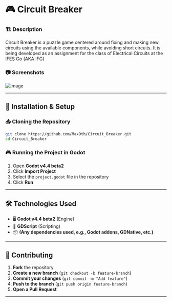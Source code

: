 # 🎮 Circuit Breaker

### 🏗️ Description  
Circuit Breaker is a puzzle game centered around fixing and making new circuits using the available components, while avoiding short circuits. It is being developed as an assignment for the class of Electrical Circuits at the IFES Go (AKA IFG)

### 📷 Screenshots  
 ![image](https://github.com/user-attachments/assets/0098eb9b-09f5-48c7-b1be-cfa333238ae8)

---

## 🔧 Installation & Setup  

### 📥 Cloning the Repository  
```sh
git clone https://github.com/Max9th/Circuit_Breaker.git
cd Circuit_Breaker
```

### 🎮 Running the Project in Godot  
1. Open **Godot v4.4 beta2**  
2. Click **Import Project**  
3. Select the `project.godot` file in the repository  
4. Click **Run**  

---

## 🛠️ Technologies Used  
- 🖥️ **Godot v4.4 beta2** (Engine)  
- 🎨 **GDScript** (Scripting)  
- 📦 **(Any dependencies used, e.g., Godot addons, GDNative, etc.)**  

---

## 🤝 Contributing  
1. **Fork** the repository  
2. **Create a new branch** (`git checkout -b feature-branch`)  
3. **Commit your changes** (`git commit -m "Add feature"`)  
4. **Push to the branch** (`git push origin feature-branch`)  
5. **Open a Pull Request**  

---

